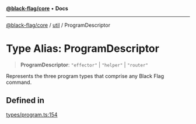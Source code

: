 [**@black-flag/core**](../../README.md) • **Docs**

***

[@black-flag/core](../../README.md) / [util](../README.md) / ProgramDescriptor

# Type Alias: ProgramDescriptor

> **ProgramDescriptor**: `"effector"` \| `"helper"` \| `"router"`

Represents the three program types that comprise any Black Flag command.

## Defined in

[types/program.ts:154](https://github.com/Xunnamius/black-flag/blob/20623d626b4c283cf81bd3e79356045673c5c3fb/types/program.ts#L154)
